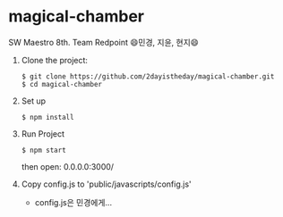 # magical-chamber
SW Maestro 8th.
Team Redpoint
:smile:민경, 지윤, 현지:smile:


1. Clone the project:

   ```
   $ git clone https://github.com/2dayistheday/magical-chamber.git
   $ cd magical-chamber
   ```

2. Set up

   ```
   $ npm install
   ```

3. Run Project
   ```
   $ npm start
   ```
   then open: 0.0.0.0:3000/

4. Copy config.js to 'public/javascripts/config.js'

   - config.js은 민경에게...
